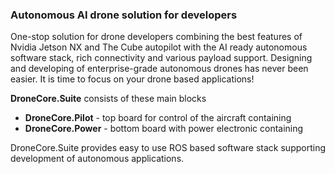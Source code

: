 ### Autonomous AI drone solution for developers

One-stop solution for drone developers combining the best features of Nvidia Jetson NX and The Cube autopilot with the AI ready autonomous software stack, rich connectivity and various payload support. Designing and developing of enterprise-grade autonomous drones has never been easier. It is time to focus on your drone based applications!

**DroneCore.Suite** consists of these main blocks

* **DroneCore.Pilot** - top board for control of the aircraft containing
* **DroneCore.Power** - bottom board with power electronic containing

DroneCore.Suite provides easy to use ROS based software stack supporting development of autonomous applications.